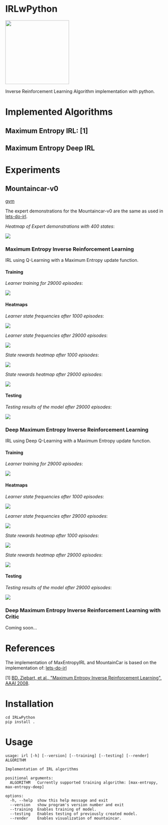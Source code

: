 # IRLwPython

<img src="logo/IRLwPython.png" width="200">

Inverse Reinforcement Learning Algorithm implementation with python.

# Implemented Algorithms

## Maximum Entropy IRL: [1]

## Maximum Entropy Deep IRL

# Experiments

## Mountaincar-v0
[gym](https://www.gymlibrary.dev/environments/classic_control/mountain_car/)

The expert demonstrations for the Mountaincar-v0 are the same as used in [lets-do-irl](https://github.com/reinforcement-learning-kr/lets-do-irl/tree/master/mountaincar/maxent).

*Heatmap of Expert demonstrations with 400 states*:

 <img src="demo/heatmaps/expert_state_frequencies_mountaincar.png">

### Maximum Entropy Inverse Reinforcement Learning

IRL using Q-Learning with a Maximum Entropy update function.

#### Training

*Learner training for 29000 episodes*:

<img src="demo/learning_curves/leaner_maxent_29000_episodes.png">

#### Heatmaps

*Learner state frequencies after 1000 episodes*:

<img src="demo/heatmaps/learner_maxent_1000_episodes.png">

*Learner state frequencies after 29000 episodes*:

<img src="demo/heatmaps/leaner_maxent_29000_episodes.png">

*State rewards heatmap after 1000 episodes*:

<img src="demo/heatmaps/rewards_maxent_1000_episodes.png">

*State rewards heatmap after 29000 episodes*:

<img src="demo/heatmaps/rewards_maxent_29000_episodes.png">

#### Testing

*Testing results of the model after 29000 episodes*:

<img src="demo/test_results/test_maxent_29000_episodes.png">


### Deep Maximum Entropy Inverse Reinforcement Learning

IRL using Deep Q-Learning with a Maximum Entropy update function.

#### Training

*Learner training for 29000 episodes*:

<img src="demo/learning_curves/learner_maxentropy_deep_29000_episodes.png">

#### Heatmaps

*Learner state frequencies after 1000 episodes*:

<img src="demo/heatmaps/learner_maxentropydeep_1000_episodes.png">

*Learner state frequencies after 29000 episodes*:

<img src="demo/heatmaps/learner_maxentropydeep_29000_episodes.png">

*State rewards heatmap after 1000 episodes*:

<img src="demo/heatmaps/rewards_maxentropydeep_1000_episodes.png">

*State rewards heatmap after 29000 episodes*:

<img src="demo/heatmaps/rewards_maxentropydeep_29000_episodes.png">

#### Testing

*Testing results of the model after 29000 episodes*:

<img src="demo/test_results/test_maxentropydeep_best_model_results.png">

### Deep Maximum Entropy Inverse Reinforcement Learning with Critic

Coming soon...

# References
The implementation of MaxEntropyIRL and MountainCar is based on the implementation of: 
[lets-do-irl](https://github.com/reinforcement-learning-kr/lets-do-irl/tree/master/mountaincar/maxent)

[1] [BD. Ziebart, et al., "Maximum Entropy Inverse Reinforcement Learning", AAAI 2008](https://cdn.aaai.org/AAAI/2008/AAAI08-227.pdf).

# Installation

```commandline
cd IRLwPython
pip install .
```

# Usage

```commandline
usage: irl [-h] [--version] [--training] [--testing] [--render] ALGORITHM

Implementation of IRL algorithms

positional arguments:
  ALGORITHM   Currently supported training algorithm: [max-entropy, max-entropy-deep]

options:
  -h, --help  show this help message and exit
  --version   show program's version number and exit
  --training  Enables training of model.
  --testing   Enables testing of previously created model.
  --render    Enables visualization of mountaincar.
```

